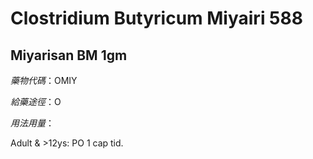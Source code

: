 # Clostridium Butyricum Miyairi 588

## Miyarisan BM 1gm

*藥物代碼*：OMIY

*給藥途徑*：O

*用法用量*：

Adult & >12ys: PO 1 cap tid.

